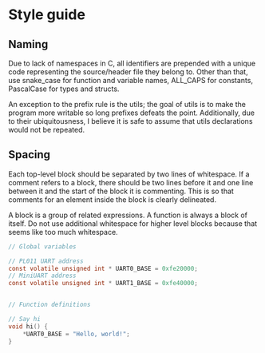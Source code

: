 # Style guide


## Naming

Due to lack of namespaces in C, all identifiers are prepended with a unique
code representing the source/header file they belong to. Other than that, use
snake_case for function and variable names, ALL_CAPS for constants, PascalCase
for types and structs.

An exception to the prefix rule is the utils; the goal of utils is to make the
program more writable so long prefixes defeats the point. Additionally, due to
their ubiquitousness, I believe it is safe to assume that utils declarations
would not be repeated.


## Spacing

Each top-level block should be separated by two lines of whitespace. If a
comment refers to a block, there should be two lines before it and one line
between it and the start of the block it is commenting. This is so that comments
for an element inside the block is clearly delineated.

A block is a group of related expressions. A function is always a block of
itself. Do not use additional whitespace for higher level blocks because that
seems like too much whitespace.

```c
// Global variables

// PL011 UART address
const volatile unsigned int * UART0_BASE = 0xfe20000;
// MiniUART address
const volatile unsigned int * UART1_BASE = 0xfe40000;


// Function definitions

// Say hi
void hi() {
    *UART0_BASE = "Hello, world!";
}
```
